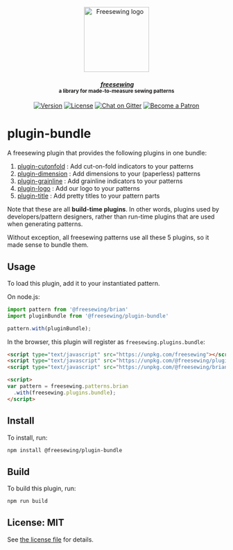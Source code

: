 <p align="center">
  <a title="Go to freesewing.org" href="https://freesewing.org/"><img src="https://freesewing.org/img/logo/black.svg" align="center" width="150px" alt="Freesewing logo"/></a>
</p>
<h4 align="center"><em>&nbsp;<a title="Go to freesewing.org" href="https://freesewing.org/">freesewing</a></em>
<br><sup>a library for made-to-measure sewing patterns</sup>
</h4>
<p align="center">
  <a href="https://www.npmjs.com/package/@freesewing/plugin-scalebox"><img src="https://badgen.net/npm/v/@freesewing/plugin-scalebox" alt="Version"></a>
  <a href="https://www.npmjs.com/package/@freesewing/plugin-scalebox"><img src="https://badgen.net/npm/license/@freesewing/plugin-scalebox" alt="License"></a>
  <a href="https://gitter.im/freesewing/freesewing"><img src="https://badgen.net/badge/chat/on%20Gitter/cyan" alt="Chat on Gitter"></a>
  <a href="https://freesewing.org/patrons/join"><img src="https://badgen.net/badge/become/a%20Patron/FF5B77" alt="Become a Patron"></a>
</p>

# plugin-bundle

A freesewing plugin that provides the following plugins in one bundle:


 1)  [plugin-cutonfold](https://github.com/freesewing/plugin-cutonfold) : Add cut-on-fold indicators to your patterns 
 2)  [plugin-dimension](https://github.com/freesewing/plugin-dimension) : Add dimensions to your (paperless) patterns 
 3)  [plugin-grainline](https://github.com/freesewing/plugin-grainline) : Add grainline indicators to your patterns 
 4)  [plugin-logo](https://github.com/freesewing/plugin-logo) : Add our logo to your patterns
 5)  [plugin-title](https://github.com/freesewing/plugin-title) : Add pretty titles to your pattern parts 

Note that these are all **build-time plugins**. In other words, plugins used by developers/pattern designers,
rather than run-time plugins that are used when generating patterns.

Without exception, all freesewing patterns use all these 5 plugins, so it made sense to bundle them.

## Usage

To load this plugin, add it to your instantiated pattern.

On node.js:

```js
import pattern from '@freesewing/brian'
import pluginBundle from '@freesewing/plugin-bundle'

pattern.with(pluginBundle);
```

In the browser, this plugin will register as `freesewing.plugins.bundle`:

```html
<script type="text/javascript" src="https://unpkg.com/freesewing"></script>
<script type="text/javascript" src="https://unpkg.com/@freesewing/plugin-bundle"></script>
<script type="text/javascript" src="https://unpkg.com/@freesewing/brian"></script>

<script>
var pattern = freesewing.patterns.brian
  .with(freesewing.plugins.bundle);
</script>
```

## Install

To install, run:

```sh
npm install @freesewing/plugin-bundle
```

## Build

To build this plugin, run:

```sh
npm run build
```

## License: MIT

See [the license file](https://github.com/freesewing/plugin-theme/blob/master/LICENSE)
for details.
